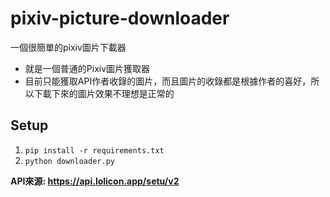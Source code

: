 # pixiv-picture-downloader
一個很簡單的pixiv圖片下載器

* 就是一個普通的Pixiv圖片獲取器
* 目前只能獲取API作者收錄的圖片，而且圖片的收錄都是根據作者的喜好，所以下載下來的圖片效果不理想是正常的

## Setup
1. `pip install -r requirements.txt`
2. `python downloader.py`


**API來源: https://api.lolicon.app/setu/v2**
